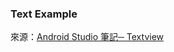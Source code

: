 ### Text Example

來源：[Android Studio 筆記─ Textview ][1]



[1]:https://ithelp.ithome.com.tw/articles/10189268
